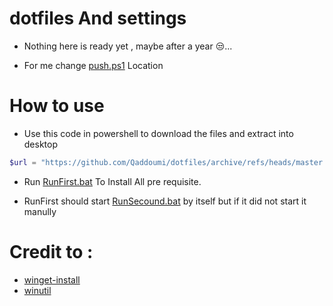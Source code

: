 # dotfiles And settings

 - Nothing here is ready yet , maybe after a year 😒...
 
 - For me change [push.ps1](https://github.com/Qaddoumi/dotfiles/blob/master/push.ps1) Location

# How to use

  - Use this code in powershell to download the files and extract into desktop
  ```powershell
  $url = "https://github.com/Qaddoumi/dotfiles/archive/refs/heads/master.zip"; $destinationPath = Join-Path -Path ([Environment]::GetFolderPath('Desktop')) -ChildPath "dotfiles"; Invoke-WebRequest -Uri $url -OutFile "$env:TEMP\temp.zip"; Expand-Archive -Path "$env:TEMP\temp.zip" -DestinationPath $destinationPath -Force; Remove-Item "$env:TEMP\temp.zip"
  ```


 - Run [RunFirst.bat](https://github.com/Qaddoumi/dotfiles/blob/master/RunFirst.bat) To Install All pre requisite.
 
 - RunFirst should start [RunSecound.bat](https://github.com/Qaddoumi/dotfiles/blob/master/RunSecond.bat) by itself but 
   if it did not start it manully


# Credit to :
 - [winget-install](https://github.com/asheroto/winget-install)
 - [winutil](https://github.com/ChrisTitusTech/winutil)
